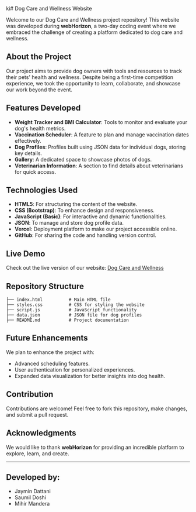 ki# Dog Care and Wellness Website  

Welcome to our Dog Care and Wellness project repository! This website was developed during **webHorizon**, a two-day coding event where we embraced the challenge of creating a platform dedicated to dog care and wellness.  

## About the Project  
Our project aims to provide dog owners with tools and resources to track their pets' health and wellness. Despite being a first-time competition experience, we took the opportunity to learn, collaborate, and showcase our work beyond the event.  

## Features Developed  
- **Weight Tracker and BMI Calculator**: Tools to monitor and evaluate your dog's health metrics.  
- **Vaccination Scheduler**: A feature to plan and manage vaccination dates effectively.  
- **Dog Profiles**: Profiles built using JSON data for individual dogs, storing key details.  
- **Gallery**: A dedicated space to showcase photos of dogs.  
- **Veterinarian Information**: A section to find details about veterinarians for quick access.  

## Technologies Used  
- **HTML5**: For structuring the content of the website.  
- **CSS (Bootstrap)**: To enhance design and responsiveness.  
- **JavaScript (Basic)**: For interactive and dynamic functionalities.  
- **JSON**: To manage and store dog profile data.  
- **Vercel**: Deployment platform to make our project accessible online.  
- **GitHub**: For sharing the code and handling version control.  

## Live Demo  
Check out the live version of our website: [Dog Care and Wellness](https://vercel.io)  

## Repository Structure  
```plaintext
├── index.html          # Main HTML file  
├── styles.css          # CSS for styling the website  
├── script.js           # JavaScript functionality  
├── data.json           # JSON file for dog profiles  
├── README.md           # Project documentation
```


## Future Enhancements  

We plan to enhance the project with:  
- Advanced scheduling features.  
- User authentication for personalized experiences.  
- Expanded data visualization for better insights into dog health.  

## Contribution  

Contributions are welcome! Feel free to fork this repository, make changes, and submit a pull request.  

## Acknowledgments  

We would like to thank **webHorizon** for providing an incredible platform to explore, learn, and create.  

---  

## Developed by:
- Jaymin Dattani  
- Saumil Doshi  
- Mihir Mandera  

